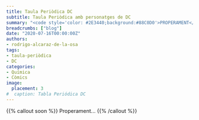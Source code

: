 ```yaml
---
title: Taula Periòdica DC
subtitle: Taula Periòdica amb personatges de DC
summary: "<code style='color: #2E3440;background:#88C0D0'>PROPERAMENT</code> <br> Taula Periòdica amb personatges de DC."
breadcrumbs: ["blog"]
date: "2020-07-16T00:00:00Z"
authors:
- rodrigo-alcaraz-de-la-osa
tags:
- taula-periòdica
- DC
categories:
- Química
- Còmics
image:
  placement: 3
#  caption: Tabla Periódica DC
---
```


{{% callout soon %}}
Properament...
{{% /callout %}}